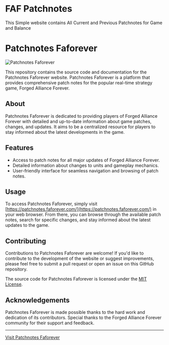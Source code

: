 # FAF Patchnotes

This Simple website contains All Current and Previous Patchnotes for Game and Balance


# Patchnotes Faforever

![Patchnotes Faforever](https://patchnotes.faforever.com/assets/images/logo.png)

This repository contains the source code and documentation for the Patchnotes Faforever website. Patchnotes Faforever is a platform that provides comprehensive patch notes for the popular real-time strategy game, Forged Alliance Forever.

## About

Patchnotes Faforever is dedicated to providing players of Forged Alliance Forever with detailed and up-to-date information about game patches, changes, and updates. It aims to be a centralized resource for players to stay informed about the latest developments in the game.

## Features

- Access to patch notes for all major updates of Forged Alliance Forever.
- Detailed information about changes to units and gameplay mechanics.
- User-friendly interface for seamless navigation and browsing of patch notes.

## Usage

To access Patchnotes Faforever, simply visit [https://patchnotes.faforever.com/](https://patchnotes.faforever.com/) in your web browser. From there, you can browse through the available patch notes, search for specific changes, and stay informed about the latest updates to the game.

## Contributing

Contributions to Patchnotes Faforever are welcome! If you'd like to contribute to the development of the website or suggest improvements, please feel free to submit a pull request or open an issue on this GitHub repository.

The source code for Patchnotes Faforever is licensed under the [MIT License](LICENSE).

## Acknowledgements

Patchnotes Faforever is made possible thanks to the hard work and dedication of its contributors. Special thanks to the Forged Alliance Forever community for their support and feedback.

---

[Visit Patchnotes Faforever](https://patchnotes.faforever.com/)